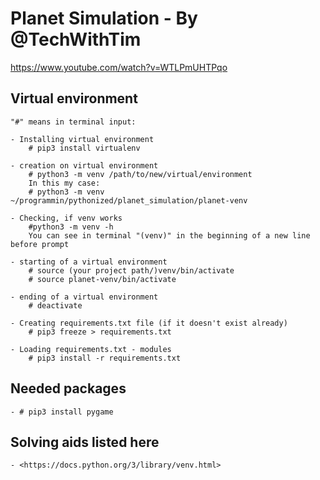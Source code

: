 # Planet Simulation  - By @TechWithTim

<https://www.youtube.com/watch?v=WTLPmUHTPqo>

## Virtual environment

    "#" means in terminal input:

    - Installing virtual environment
        # pip3 install virtualenv

    - creation on virtual environment
        # python3 -m venv /path/to/new/virtual/environment
        In this my case:
        # python3 -m venv ~/programmin/pythonized/planet_simulation/planet-venv

    - Checking, if venv works
        #python3 -m venv -h
        You can see in terminal "(venv)" in the beginning of a new line before prompt

    - starting of a virtual environment
        # source (your project path/)venv/bin/activate
        # source planet-venv/bin/activate

    - ending of a virtual environment
        # deactivate

    - Creating requirements.txt file (if it doesn't exist already)
        # pip3 freeze > requirements.txt
    
    - Loading requirements.txt - modules
        # pip3 install -r requirements.txt

## Needed packages

    - # pip3 install pygame

## Solving aids listed here

    - <https://docs.python.org/3/library/venv.html>
